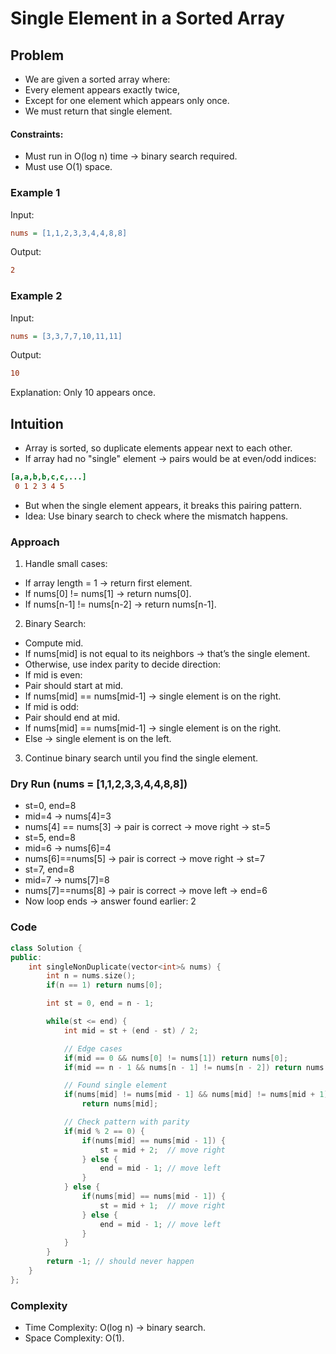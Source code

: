 # Single Element in a Sorted Array

## Problem
- We are given a sorted array where:
- Every element appears exactly twice,
- Except for one element which appears only once.
- We must return that single element.

#### Constraints:
- Must run in O(log n) time → binary search required.
- Must use O(1) space.

### Example 1
Input:
```ini
nums = [1,1,2,3,3,4,4,8,8]
```

Output:
```ini
2
```

### Example 2
Input:
```ini
nums = [3,3,7,7,10,11,11]
```

Output:
```ini
10
```
Explanation: Only 10 appears once.

## Intuition
- Array is sorted, so duplicate elements appear next to each other.
- If array had no "single" element → pairs would be at even/odd indices:
```ini
[a,a,b,b,c,c,...]
 0 1 2 3 4 5
```
- But when the single element appears, it breaks this pairing pattern.
- Idea: Use binary search to check where the mismatch happens.


### Approach
1. Handle small cases:
- If array length = 1 → return first element.
- If nums[0] != nums[1] → return nums[0].
- If nums[n-1] != nums[n-2] → return nums[n-1].

2. Binary Search:
- Compute mid.
- If nums[mid] is not equal to its neighbors → that’s the single element.
- Otherwise, use index parity to decide direction:
- If mid is even:
- Pair should start at mid.
- If nums[mid] == nums[mid-1] → single element is on the right.
- If mid is odd:
- Pair should end at mid.
- If nums[mid] == nums[mid-1] → single element is on the right.
- Else → single element is on the left.

3. Continue binary search until you find the single element.

### Dry Run (nums = [1,1,2,3,3,4,4,8,8])
- st=0, end=8
- mid=4 → nums[4]=3
- nums[4] == nums[3] → pair is correct → move right → st=5
- st=5, end=8
- mid=6 → nums[6]=4
- nums[6]==nums[5] → pair is correct → move right → st=7
- st=7, end=8
- mid=7 → nums[7]=8
- nums[7]==nums[8] → pair is correct → move left → end=6
- Now loop ends → answer found earlier: 2

### Code
```cpp
class Solution {
public:
    int singleNonDuplicate(vector<int>& nums) {
        int n = nums.size();
        if(n == 1) return nums[0];

        int st = 0, end = n - 1;

        while(st <= end) {
            int mid = st + (end - st) / 2;

            // Edge cases
            if(mid == 0 && nums[0] != nums[1]) return nums[0];
            if(mid == n - 1 && nums[n - 1] != nums[n - 2]) return nums[n - 1];

            // Found single element
            if(nums[mid] != nums[mid - 1] && nums[mid] != nums[mid + 1]) 
                return nums[mid];

            // Check pattern with parity
            if(mid % 2 == 0) {
                if(nums[mid] == nums[mid - 1]) {
                    st = mid + 2;  // move right
                } else {
                    end = mid - 1; // move left
                }
            } else {
                if(nums[mid] == nums[mid - 1]) {
                    st = mid + 1;  // move right
                } else {
                    end = mid - 1; // move left
                }
            }
        }
        return -1; // should never happen
    }
};
```

### Complexity
- Time Complexity: O(log n) → binary search.
- Space Complexity: O(1).
